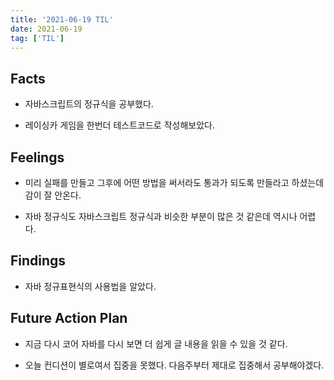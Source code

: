 ```yaml
---
title: '2021-06-19 TIL'
date: 2021-06-19
tag: ['TIL']
---
```


## Facts

- 자바스크립트의 정규식을 공부했다.

- 레이싱카 게임을 한번더 테스트코드로 작성해보았다.

## Feelings

- 미리 실패를 만들고 그후에 어떤 방법을 써서라도 통과가 되도록 만들라고 하셨는데 감이 잘 안온다.

- 자바 정규식도 자바스크립트 정규식과 비슷한 부분이 많은 것 같은데 역시나 어렵다.

## Findings

- 자바 정규표현식의 사용법을 알았다.

## Future Action Plan

- 지금 다시 코어 자바를 다시 보면 더 쉽게 글 내용을 읽을 수 있을 것 같다.

- 오늘 컨디션이 별로여서 집중을 못했다. 다음주부터 제대로 집중해서 공부해야겠다.
